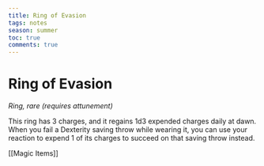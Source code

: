 ---title: Ring of Evasiontags: notesseason: summertoc: truecomments: true---
# Ring of Evasion

*Ring, rare (requires attunement)*

This ring has 3 charges, and it regains 1d3 expended charges daily at dawn. When you fail a Dexterity saving throw while wearing it, you can use your reaction to expend 1 of its charges to succeed on that saving throw instead.


[[Magic Items]]
